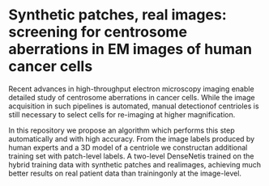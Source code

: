 # Synthetic patches, real images: screening for centrosome aberrations in EM images of human cancer cells

Recent advances in high-throughput electron microscopy imaging enable detailed study of centrosome aberrations in cancer cells.
While the image acquisition in such pipelines is automated, manual detectionof centrioles is still necessary to 
select cells for re-imaging at higher magnification.




In this repository we propose an algorithm which performs
this step automatically and with high accuracy. From the image labels produced by human experts and a 3D model of 
a centriole we constructan additional training set with patch-level labels. 
A two-level DenseNetis trained on the hybrid training data with synthetic patches and realimages, 
achieving much better results on real patient data than trainingonly at the image-level.


